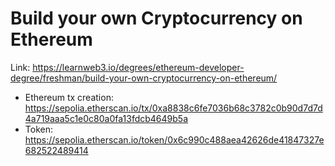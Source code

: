 # Build your own Cryptocurrency on Ethereum

Link: https://learnweb3.io/degrees/ethereum-developer-degree/freshman/build-your-own-cryptocurrency-on-ethereum/

- Ethereum tx creation: https://sepolia.etherscan.io/tx/0xa8838c6fe7036b68c3782c0b90d7d7d4a719aaa5c1e0c80a0fa13fdcb4649b5a
- Token: https://sepolia.etherscan.io/token/0x6c990c488aea42626de41847327e682522489414